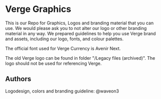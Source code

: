 # Verge Graphics

This is our Repo for Graphics, Logos and branding material that you can use. We would please ask you to not alter our logo or other branding material in any way. We prepared guidelines to help you use Verge brand and assets, including our logo, fonts, and colour palettes.

The official font used for Verge Currency is Avenir Next.

The old Verge logo can be found in folder "/Legacy files (archived)". The logo should not be used for referencing Verge.

## Authors

Logodesign, colors and branding guideline: @waveon3 <br>

